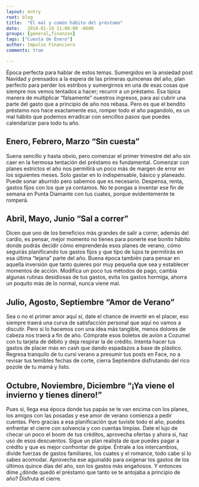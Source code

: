 ```yaml
---
layout: entry
root: blog
title:  "El mal y común hábito del préstamo"
date:   2018-01-19 11:00:00 -0600
groups: [general,finanzas]
tags: ["Cuesta de Enero"]
author: Impulso Financiero
comments: true

---
```

Época perfecta para hablar de estos temas. Sumergidos en la ansiedad post Navidad y prensados a la espera de las primeras quincenas del año, plan perfecto para perder los estribos y sumergirnos en una de esas cosas que siempre nos vemos tentados a hacer; recurrir a un préstamo. Esa típica manera de multiplicar “falsamente” nuestros ingresos, para así cubrir una parte del gasto que a principio de año nos rebasa. Pero es que el bendito préstamo nos hace exactamente eso, romper todo el año pagandolo, es un mal hábito que podemos erradicar con sencillos pasos que puedes calendarizar para todo tu año. 


## Enero, Febrero, Marzo  “Sin cuesta”

Suena sencillo y hasta obvio, pero comenzar el primer trimestre del año sin caer en la hermosa tentación del préstamo es fundamental. Comenzar con planes estrictos el año nos permitirá un poco más de margen de error en los siguientes meses. Solo gastar en lo indispensable, básico y planeado. Puede sonar aburrido pero sabemos que es necesario. Despensa, renta, gastos fijos con los que ya contamos. No te pongas a inventar ese fin de semana en Punta Diamante con tus cuates, porque evidentemente te romperá. 


## Abril, Mayo, Junio “Sal a correr”

Dicen que uno de los beneficios más grandes de salir a correr, además del cardio, es pensar, mejor momento no tienes para ponerte ese bonito hábito donde podrás decidir cómo emprenderás esos planes de verano, cómo seguirás planificando tus gastos fijos y que tipo de lujos te permitirás en esa última “lejana” parte del año. Buena época también para pensar en aquella inversión que tanto quieres por muy pequeña que sea y establecer momentos de acción. Modifica un poco tus métodos de pago, cambia algunas rutinas desidiosas de tus gastos, evita los gastos hormiga, ahorra un poquito más de lo normal, nunca viene mal. 


## Julio, Agosto, Septiembre “Amor de Verano”

Sea o no el primer amor aquí sí, date el chance de invertir en el placer, eso siempre traerá una curva de satisfacción personal que aquí no vamos a discutir. Pero si lo hacemos con una idea más tangible, menos dolores de cabeza nos traerá a fin de año. Cómprate esos boletos de avión a Cozumel con tu tarjeta de débito y deja respirar la de crédito. Intenta hacer tus gastos de placer más en cash que dando espadazos a base de plástico. Regresa tranquilo de tu cursi verano a presumir tus posts en Face, no a revisar tus temibles fechas de corte, cierra Septiembre disfrutando del rico pozole de tu mamá y listo. 


## Octubre, Noviembre, Diciembre “¡Ya viene el invierno y tienes dinero!”

Pues si,  llega esa época donde tus papás se te van encima con los planes, los amigos con las posadas y ese amor de verano comienza a pedir cuentas. Pero gracias a esa planificación que tuviste todo el año, puedes enfrentar el cierre  con solvencia y con cuentas limpias. Date el lujo de checar un poco el boom de tus créditos,  aprovecha ofertas y ahora si, haz uso de esos descuentos. Sigue un plan realista de que puedes pagar a crédito y que es mejor confrontar de golpe. Éntrale a los intercambios, divide fuerzas de gastos familiares, los cuates y el romance, todo cabe si lo sabes acomodar. Aprovecha ese aguinaldo para oxigenar los gastos de los últimos quince días del año, son los gastos más engañosos.  Y entonces dime ¿dónde quedó el préstamo que tanto se te antojaba a principio de año? Disfruta el cierre.


